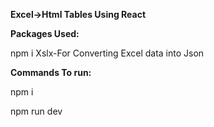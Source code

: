 __Excel->Html Tables Using React__

**Packages Used:** 

npm i Xslx-For Converting Excel data into Json

**Commands To run:**

npm i

npm run dev



